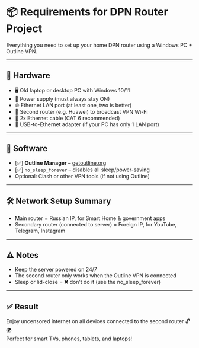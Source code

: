 # 📦 Requirements for DPN Router Project

Everything you need to set up your home DPN router using a Windows PC + Outline VPN.

---

## 🧠 Hardware

- 🖥️ Old laptop or desktop PC with Windows 10/11
- 🔌 Power supply (must always stay ON)
- 🌐 Ethernet LAN port (at least one, two is better)
- 📡 Second router (e.g. Huawei) to broadcast VPN Wi-Fi
- 🧵 2x Ethernet cable (CAT 6 recommended)
- 🔌 USB-to-Ethernet adapter (if your PC has only 1 LAN port)

---

## 💾 Software

- [✅] **Outline Manager** – [getoutline.org](https://getoutline.org)
- [✅] `no_sleep_forever` – disables all sleep/power-saving
- Optional: Clash or other VPN tools (if not using Outline)

---

## 🛠️ Network Setup Summary

- Main router = Russian IP, for Smart Home & government apps  
- Secondary router (connected to server) = Foreign IP, for YouTube, Telegram, Instagram

---

## ⚠️ Notes

- Keep the server powered on 24/7  
- The second router only works when the Outline VPN is connected  
- Sleep or lid-close = ❌ don’t do it (use the no_sleep_forever)

---

## ✅ Result

Enjoy uncensored internet on all devices connected to the second router 🔓🌍  
Perfect for smart TVs, phones, tablets, and laptops!
